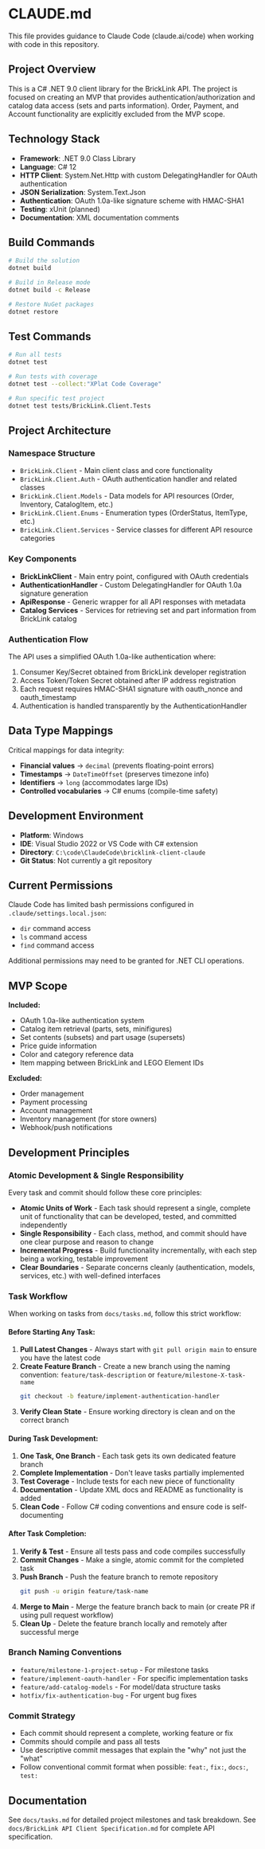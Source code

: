# CLAUDE.md

This file provides guidance to Claude Code (claude.ai/code) when working with code in this repository.

## Project Overview

This is a C# .NET 9.0 client library for the BrickLink API. The project is focused on creating an MVP that provides authentication/authorization and catalog data access (sets and parts information). Order, Payment, and Account functionality are explicitly excluded from the MVP scope.

## Technology Stack

- **Framework**: .NET 9.0 Class Library
- **Language**: C# 12
- **HTTP Client**: System.Net.Http with custom DelegatingHandler for OAuth authentication
- **JSON Serialization**: System.Text.Json
- **Authentication**: OAuth 1.0a-like signature scheme with HMAC-SHA1
- **Testing**: xUnit (planned)
- **Documentation**: XML documentation comments

## Build Commands

```bash
# Build the solution
dotnet build

# Build in Release mode
dotnet build -c Release

# Restore NuGet packages
dotnet restore
```

## Test Commands

```bash
# Run all tests
dotnet test

# Run tests with coverage
dotnet test --collect:"XPlat Code Coverage"

# Run specific test project
dotnet test tests/BrickLink.Client.Tests
```

## Project Architecture

### Namespace Structure
- `BrickLink.Client` - Main client class and core functionality
- `BrickLink.Client.Auth` - OAuth authentication handler and related classes
- `BrickLink.Client.Models` - Data models for API resources (Order, Inventory, CatalogItem, etc.)
- `BrickLink.Client.Enums` - Enumeration types (OrderStatus, ItemType, etc.)
- `BrickLink.Client.Services` - Service classes for different API resource categories

### Key Components
- **BrickLinkClient** - Main entry point, configured with OAuth credentials
- **AuthenticationHandler** - Custom DelegatingHandler for OAuth 1.0a signature generation
- **ApiResponse<T>** - Generic wrapper for all API responses with metadata
- **Catalog Services** - Services for retrieving set and part information from BrickLink catalog

### Authentication Flow
The API uses a simplified OAuth 1.0a-like authentication where:
1. Consumer Key/Secret obtained from BrickLink developer registration
2. Access Token/Token Secret obtained after IP address registration
3. Each request requires HMAC-SHA1 signature with oauth_nonce and oauth_timestamp
4. Authentication is handled transparently by the AuthenticationHandler

## Data Type Mappings

Critical mappings for data integrity:
- **Financial values** → `decimal` (prevents floating-point errors)
- **Timestamps** → `DateTimeOffset` (preserves timezone info)
- **Identifiers** → `long` (accommodates large IDs)
- **Controlled vocabularies** → C# enums (compile-time safety)

## Development Environment

- **Platform**: Windows
- **IDE**: Visual Studio 2022 or VS Code with C# extension
- **Directory**: `C:\code\ClaudeCode\bricklink-client-claude`
- **Git Status**: Not currently a git repository

## Current Permissions

Claude Code has limited bash permissions configured in `.claude/settings.local.json`:
- `dir` command access
- `ls` command access  
- `find` command access

Additional permissions may need to be granted for .NET CLI operations.

## MVP Scope

**Included:**
- OAuth 1.0a-like authentication system
- Catalog item retrieval (parts, sets, minifigures)
- Set contents (subsets) and part usage (supersets)
- Price guide information
- Color and category reference data
- Item mapping between BrickLink and LEGO Element IDs

**Excluded:**
- Order management
- Payment processing
- Account management
- Inventory management (for store owners)
- Webhook/push notifications

## Development Principles

### Atomic Development & Single Responsibility
Every task and commit should follow these core principles:

- **Atomic Units of Work** - Each task should represent a single, complete unit of functionality that can be developed, tested, and committed independently
- **Single Responsibility** - Each class, method, and commit should have one clear purpose and reason to change
- **Incremental Progress** - Build functionality incrementally, with each step being a working, testable improvement
- **Clear Boundaries** - Separate concerns cleanly (authentication, models, services, etc.) with well-defined interfaces

### Task Workflow
When working on tasks from `docs/tasks.md`, follow this strict workflow:

#### Before Starting Any Task:
1. **Pull Latest Changes** - Always start with `git pull origin main` to ensure you have the latest code
2. **Create Feature Branch** - Create a new branch using the naming convention: `feature/task-description` or `feature/milestone-X-task-name`
   ```bash
   git checkout -b feature/implement-authentication-handler
   ```
3. **Verify Clean State** - Ensure working directory is clean and on the correct branch

#### During Task Development:
1. **One Task, One Branch** - Each task gets its own dedicated feature branch
2. **Complete Implementation** - Don't leave tasks partially implemented
3. **Test Coverage** - Include tests for each new piece of functionality
4. **Documentation** - Update XML docs and README as functionality is added
5. **Clean Code** - Follow C# coding conventions and ensure code is self-documenting

#### After Task Completion:
1. **Verify & Test** - Ensure all tests pass and code compiles successfully
2. **Commit Changes** - Make a single, atomic commit for the completed task
3. **Push Branch** - Push the feature branch to remote repository
   ```bash
   git push -u origin feature/task-name
   ```
4. **Merge to Main** - Merge the feature branch back to main (or create PR if using pull request workflow)
5. **Clean Up** - Delete the feature branch locally and remotely after successful merge

### Branch Naming Conventions
- `feature/milestone-1-project-setup` - For milestone tasks
- `feature/implement-oauth-handler` - For specific implementation tasks
- `feature/add-catalog-models` - For model/data structure tasks
- `hotfix/fix-authentication-bug` - For urgent bug fixes

### Commit Strategy
- Each commit should represent a complete, working feature or fix
- Commits should compile and pass all tests
- Use descriptive commit messages that explain the "why" not just the "what"
- Follow conventional commit format when possible: `feat:`, `fix:`, `docs:`, `test:`

## Documentation

See `docs/tasks.md` for detailed project milestones and task breakdown.
See `docs/BrickLink API Client Specification.md` for complete API specification.